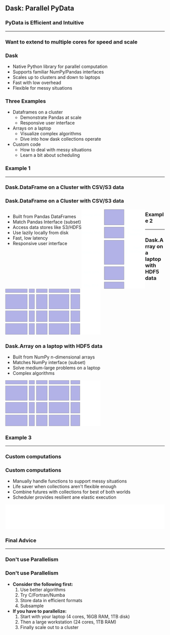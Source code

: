 Dask: Parallel PyData
---------------------


### PyData is Efficient and Intuitive

<hr>

### Want to extend to multiple cores for speed and scale


### Dask

*  Native Python library for parallel computation
*  Supports familiar NumPy/Pandas interfaces
*  Scales up to clusters and down to laptops
*  Fast with low overhead
*  Flexible for messy situations


### Three Examples

*  Dataframes on a cluster
    *  Demonstrate Pandas at scale
    *  Responsive user interface
*  Arrays on a laptop
    *  Visualize complex algorithms
    *  Dive into how dask collections operate
*  Custom code
    *  How to deal with messy situations
    *  Learn a bit about scheduling


### Example 1

<hr>

### Dask.DataFrame on a Cluster with CSV/S3 data


### Dask.DataFrame on a Cluster with CSV/S3 data

<div>
<ul style="float: left;">
<li> Built from Pandas DataFrames
<li> Match Pandas Interface (subset)</li>
<li> Access data stores like S3/HDFS </li>
<li> Use lazily locally from disk </li>
<li> Fast, low latency </li>
<li> Responsive user interface </li>
</ul>

<img src="images/dask-dataframe-inverted.svg" style="float: left;" width="40%">
</div>


### Example 2

<hr>

### Dask.Array on a laptop with HDF5 data

<img src="images/dask-array.svg" width="60%">


### Dask.Array on a laptop with HDF5 data

*  Built from NumPy n-dimensional arrays
*  Matches NumPy interface (subset)
*  Solve medium-large problems on a laptop
*  Complex algorithms

<img src="images/dask-array.svg" width="60%">


### Example 3

<hr>

### Custom computations


### Custom computations

*  Manually handle functions to support messy situations
*  Life saver when collections aren't flexible enough
*  Combine futures with collections for best of both worlds
*  Scheduler provides resilient ane elastic execution

<img src="images/gridsearch.svg">



### Final Advice

<hr>

### Don't use Parallelism


### Don't use Parallelism

*  **Consider the following first:**
    1.  Use better algorithms
    2.  Try C/Fortran/Numba
    3.  Store data in efficient formats
    4.  Subsample
*  **If you have to parallelize:**
    1.  Start with your laptop (4 cores, 16GB RAM, 1TB disk)
    2.  Then a large workstation  (24 cores, 1TB RAM)
    3.  Finally scale out to a cluster
